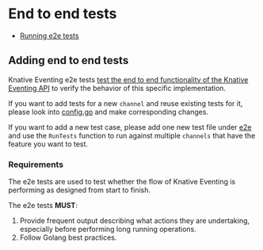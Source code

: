 # End to end tests

- [Running e2e tests](../README.md#running-e2e-tests)

## Adding end to end tests

Knative Eventing e2e tests
[test the end to end functionality of the Knative Eventing API](#requirements)
to verify the behavior of this specific implementation.

If you want to add tests for a new `channel` and reuse existing tests for it,
please look into [config.go](../common/config.go) and make corresponding changes.

If you want to add a new test case, please add one new test file under [e2e](.)
and use the `RunTests` function to run against multiple `channels` that have
the feature you want to test.

### Requirements

The e2e tests are used to test whether the flow of Knative Eventing is
performing as designed from start to finish.

The e2e tests **MUST**:

1. Provide frequent output describing what actions they are undertaking,
   especially before performing long running operations.
2. Follow Golang best practices.
